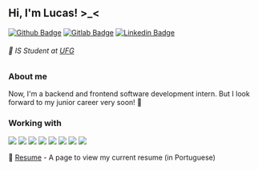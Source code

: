 ## Hi, I'm Lucas! >_<

[![Github Badge](https://img.shields.io/badge/-Github-000?style=flat-square&logo=Github&logoColor=white&link=https://github.com/lucaspmatos)](https://github.com/lucaspmatos)
[![Gitlab Badge](https://img.shields.io/badge/-Gitlab-purple?style=flat-square&logo=Gitlab&logoColor=white&link=https://gitlab.com/lucaspmatos)](https://gitlab.com/lucaspmatos)
[![Linkedin Badge](https://img.shields.io/badge/-LinkedIn-blue?style=flat-square&logo=Linkedin&logoColor=white&link=https://br.linkedin.com/in/lucaspmatos/)](https://br.linkedin.com/in/lucaspmatos/)

###### :closed_book: IS Student at [UFG](https://ufg.br)

### About me
Now, I'm a backend and frontend software development intern. But I look forward to my junior career very soon! :pray:

### Working with
![](https://img.shields.io/badge/HTML5-orange) 
![](https://img.shields.io/badge/CSS3-blue)
![](https://img.shields.io/badge/JavaScript-red)
![](https://img.shields.io/badge/jQuery-darkblue)
![](https://img.shields.io/badge/NodeJS-darkgreen)
![](https://img.shields.io/badge/Bootstrap-blueviolet)
![](https://img.shields.io/badge/MySQL-brown)
![](https://img.shields.io/badge/Sequelize-black)

:scroll: [Resume](https://lucaspmatos.github.io/my-digital-resume/) - A page to view my current resume (in Portuguese)
